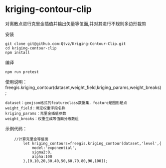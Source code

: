 # kriging-contour-clip
对离散点进行克里金插值并输出矢量等值面,并对其进行不规则多边形裁剪

安装
```
git clone git@github.com:Qtvz/Kriging-Contour-Clip.git
cd kriging-contour-clip
npm install
```
编译
```
npm run pretest
```


使用说明：freegis.kriging_contour(dataset,weight_field,kriging_params,weight_breaks);
```
dataset：geojson格式的featureclass数据集，feature是图形是点
weight_field：绑定权重字段名称
kriging_params：克里金插值参数
weight_breaks：权重生成等值面分级数组
```
示例代码：
```
	//计算克里金等值面
		let kriging_contours=freegis.kriging_contour(dataset,'level',{
			model:'exponential',
			sigma2:0,
			alpha:100
		},[0,10,20,30,40,50,60,70,80,90,100]);
 ```
